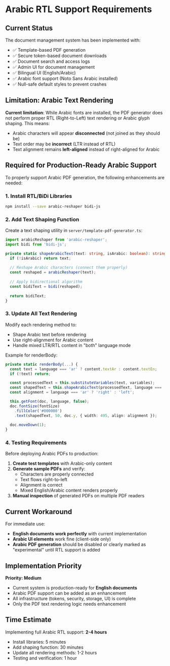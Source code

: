 # Arabic RTL Support Requirements

## Current Status

The document management system has been implemented with:
- ✅ Template-based PDF generation 
- ✅ Secure token-based document downloads
- ✅ Document search and access logs
- ✅ Admin UI for document management
- ✅ Bilingual UI (English/Arabic)
- ✅ Arabic font support (Noto Sans Arabic installed)
- ✅ Null-safe default styles to prevent crashes

## Limitation: Arabic Text Rendering

**Current limitation**: While Arabic fonts are installed, the PDF generator does not perform proper RTL (Right-to-Left) text rendering or Arabic glyph shaping. This means:

- Arabic characters will appear **disconnected** (not joined as they should be)
- Text order may be **incorrect** (LTR instead of RTL)
- Text alignment remains **left-aligned** instead of right-aligned for Arabic

## Required for Production-Ready Arabic Support

To properly support Arabic PDF generation, the following enhancements are needed:

### 1. Install RTL/BiDi Libraries

```bash
npm install --save arabic-reshaper bidi-js
```

### 2. Add Text Shaping Function

Create a text shaping utility in `server/template-pdf-generator.ts`:

```typescript
import arabicReshaper from 'arabic-reshaper';
import bidi from 'bidi-js';

private static shapeArabicText(text: string, isArabic: boolean): string {
  if (!isArabic) return text;
  
  // Reshape Arabic characters (connect them properly)
  const reshaped = arabicReshaper(text);
  
  // Apply bidirectional algorithm
  const bidiText = bidi(reshaped);
  
  return bidiText;
}
```

### 3. Update All Text Rendering

Modify each rendering method to:
- Shape Arabic text before rendering
- Use right-alignment for Arabic content
- Handle mixed LTR/RTL content in "both" language mode

Example for renderBody:

```typescript
private static renderBody(...) {
  const text = language === 'ar' ? content.textAr : content.textEn;
  if (!text) return;

  const processedText = this.substituteVariables(text, variables);
  const shapedText = this.shapeArabicText(processedText, language === 'ar');
  const alignment = language === 'ar' ? 'right' : 'left';

  this.getFont(doc, language, false);
  doc.fontSize(fontSize)
    .fillColor('#000000')
    .text(shapedText, 50, doc.y, { width: 495, align: alignment });
  
  doc.moveDown(1);
}
```

### 4. Testing Requirements

Before deploying Arabic PDFs to production:

1. **Create test templates** with Arabic-only content
2. **Generate sample PDFs** and verify:
   - Characters are properly connected
   - Text flows right-to-left
   - Alignment is correct
   - Mixed English/Arabic content renders properly
3. **Manual inspection** of generated PDFs on multiple PDF readers

## Current Workaround

For immediate use:
- **English documents work perfectly** with current implementation
- **Arabic UI elements** work fine (client-side only)
- **Arabic PDF generation** should be disabled or clearly marked as "experimental" until RTL support is added

## Implementation Priority

**Priority: Medium**
- Current system is production-ready for **English documents**
- Arabic PDF support can be added as an enhancement
- All infrastructure (tokens, security, storage, UI) is complete
- Only the PDF text rendering logic needs enhancement

## Time Estimate

Implementing full Arabic RTL support: **2-4 hours**
- Install libraries: 5 minutes
- Add shaping function: 30 minutes  
- Update all rendering methods: 1-2 hours
- Testing and verification: 1 hour
